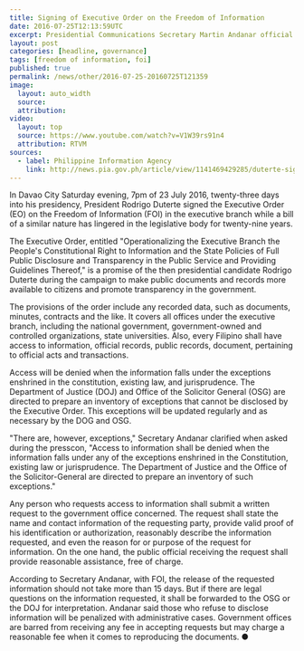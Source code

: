 ```yaml
---
title: Signing of Executive Order on the Freedom of Information
date: 2016-07-25T12:13:59UTC
excerpt: Presidential Communications Secretary Martin Andanar official announcement on 24 July 2016 of the signing of the Executive Order on the Freedom of Information.
layout: post
categories: [headline, governance]
tags: [freedom of information, foi]
published: true
permalink: /news/other/2016-07-25-20160725T121359
image:
  layout: auto_width
  source: 
  attribution: 
video:
  layout: top
  source: https://www.youtube.com/watch?v=V1W39rs91n4
  attribution: RTVM
sources:
  - label: Philippine Information Agency
    link: http://news.pia.gov.ph/article/view/1141469429285/duterte-signs-landmark-eo-on-freedom-on-information
---
```


In Davao City Saturday evening, 7pm of 23 July 2016, twenty-three days into his presidency, President Rodrigo Duterte signed the Executive Order (EO) on the Freedom of Information (FOI) in the executive branch while a bill of a similar nature has lingered in the legislative body for twenty-nine years.

The Executive Order, entitled "Operationalizing the Executive Branch the People's Constitutional Right to Information and the State Policies of Full Public Disclosure and Transparency in the Public Service and Providing Guidelines Thereof," is a promise of the then presidential candidate Rodrigo Duterte during the campaign to make public documents and records more available to citizens and promote transparency in the government.

The provisions of the order include any recorded data, such as documents, minutes, contracts and the like.
It covers all offices under the executive branch, including the national government, government-owned and controlled organizations, state universities.
Also, every Filipino shall have access to information, official records, public records, document, pertaining to official acts and transactions.

Access will be denied when the information falls under the exceptions enshrined in the constitution, existing law, and jurisprudence.
The Department of Justice (DOJ) and Office of the Solicitor General (OSG) are directed to prepare an inventory of exceptions that cannot be disclosed by the Executive Order. This exceptions will be updated regularly and as necessary by the DOG and OSG.

"There are, however, exceptions," Secretary Andanar clarified when asked during the presscon, "Access to information shall be denied when the information falls under any of the exceptions enshrined in the Constitution, existing law or jurisprudence. The Department of Justice and the Office of the Solicitor-General are directed to prepare an inventory of such exceptions."

Any person who requests access to information shall submit a written request to the government office concerned. The request shall state the name and contact information of the requesting party, provide valid proof of his identification or authorization, reasonably describe the information requested, and even the reason for or purpose of the request for information. On the one hand, the public official receiving the request shall provide reasonable assistance, free of charge.

According to Secretary Andanar, with FOI, the release of the requested information should not take more than 15 days.
But if there are legal questions on the information requested, it shall be forwarded to the OSG or the DOJ for interpretation.
Andanar said those who refuse to disclose information will be penalized with administrative cases.
Government offices are barred from receiving any fee in accepting requests but may charge a reasonable fee when it comes to reproducing the documents.
&#x25cf;
